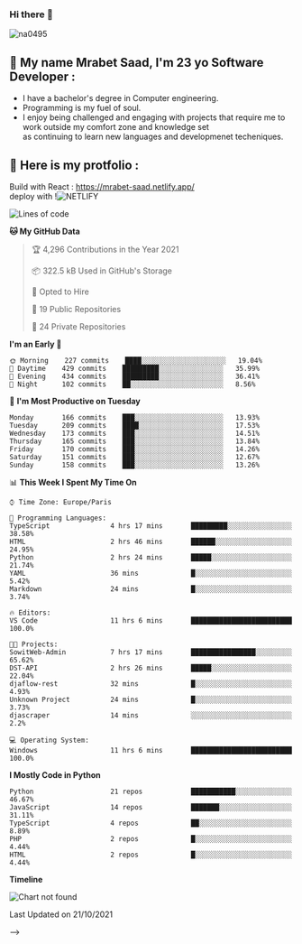 ### Hi there :wave: 

<p align="left"> <img src="https://komarev.com/ghpvc/?username=na0495&label=Profile%20views&color=0e75b6&style=flat" alt="na0495" /> </p>

## :boy: My name Mrabet Saad, I'm 23 yo Software Developer :
- I have a bachelor's degree in Computer engineering.
- Programming is my fuel of soul.
- I enjoy being challenged and engaging with projects that require me to work outside my comfort zone and knowledge set <br>
  as continuing to learn new languages and developmenet techeniques.


## :bookmark_tabs: Here is my protfolio :
Build with React :
https://mrabet-saad.netlify.app/
<br/>
deploy with !![NETLIFY](https://img.shields.io/badge/Netlify-00C7B7?style=flat-square&logo=netlify&logoColor=white)&nbsp;

 
<!--START_SECTION:waka-->
![Lines of code](https://img.shields.io/badge/From%20Hello%20World%20I%27ve%20Written-12.3%20million%20lines%20of%20code-blue)

**🐱 My GitHub Data** 

> 🏆 4,296 Contributions in the Year 2021
 > 
> 📦 322.5 kB Used in GitHub's Storage 
 > 
> 💼 Opted to Hire
 > 
> 📜 19 Public Repositories 
 > 
> 🔑 24 Private Repositories  
 > 
**I'm an Early 🐤** 

```text
🌞 Morning    227 commits    ████░░░░░░░░░░░░░░░░░░░░░   19.04% 
🌆 Daytime    429 commits    █████████░░░░░░░░░░░░░░░░   35.99% 
🌃 Evening    434 commits    █████████░░░░░░░░░░░░░░░░   36.41% 
🌙 Night      102 commits    ██░░░░░░░░░░░░░░░░░░░░░░░   8.56%

```
📅 **I'm Most Productive on Tuesday** 

```text
Monday       166 commits    ███░░░░░░░░░░░░░░░░░░░░░░   13.93% 
Tuesday      209 commits    ████░░░░░░░░░░░░░░░░░░░░░   17.53% 
Wednesday    173 commits    ███░░░░░░░░░░░░░░░░░░░░░░   14.51% 
Thursday     165 commits    ███░░░░░░░░░░░░░░░░░░░░░░   13.84% 
Friday       170 commits    ███░░░░░░░░░░░░░░░░░░░░░░   14.26% 
Saturday     151 commits    ███░░░░░░░░░░░░░░░░░░░░░░   12.67% 
Sunday       158 commits    ███░░░░░░░░░░░░░░░░░░░░░░   13.26%

```


📊 **This Week I Spent My Time On** 

```text
⌚︎ Time Zone: Europe/Paris

💬 Programming Languages: 
TypeScript               4 hrs 17 mins       █████████░░░░░░░░░░░░░░░░   38.58% 
HTML                     2 hrs 46 mins       ██████░░░░░░░░░░░░░░░░░░░   24.95% 
Python                   2 hrs 24 mins       █████░░░░░░░░░░░░░░░░░░░░   21.74% 
YAML                     36 mins             █░░░░░░░░░░░░░░░░░░░░░░░░   5.42% 
Markdown                 24 mins             █░░░░░░░░░░░░░░░░░░░░░░░░   3.74%

🔥 Editors: 
VS Code                  11 hrs 6 mins       █████████████████████████   100.0%

🐱‍💻 Projects: 
SowitWeb-Admin           7 hrs 17 mins       ████████████████░░░░░░░░░   65.62% 
DST-API                  2 hrs 26 mins       █████░░░░░░░░░░░░░░░░░░░░   22.04% 
djaflow-rest             32 mins             █░░░░░░░░░░░░░░░░░░░░░░░░   4.93% 
Unknown Project          24 mins             █░░░░░░░░░░░░░░░░░░░░░░░░   3.73% 
djascraper               14 mins             ░░░░░░░░░░░░░░░░░░░░░░░░░   2.2%

💻 Operating System: 
Windows                  11 hrs 6 mins       █████████████████████████   100.0%

```

**I Mostly Code in Python** 

```text
Python                   21 repos            ███████████░░░░░░░░░░░░░░   46.67% 
JavaScript               14 repos            ███████░░░░░░░░░░░░░░░░░░   31.11% 
TypeScript               4 repos             ██░░░░░░░░░░░░░░░░░░░░░░░   8.89% 
PHP                      2 repos             █░░░░░░░░░░░░░░░░░░░░░░░░   4.44% 
HTML                     2 repos             █░░░░░░░░░░░░░░░░░░░░░░░░   4.44%

```


**Timeline**

![Chart not found](https://raw.githubusercontent.com/na0495/na0495/main/charts/bar_graph.png) 


 Last Updated on 21/10/2021
<!--END_SECTION:waka-->

<!-- 
<img align="center" src="https://github-readme-stats.vercel.app/api?username=na0495&count_private=true&theme=react" alt="saad" />
<img align="center" src="https://github-readme-streak-stats.herokuapp.com/?user=na0495&" alt="saad" />

<hr>

##  &nbsp;Tech Stack :computer: Programming language :
i'm fluent fluent in programming  ![JavaScript](https://img.shields.io/badge/JavaScript-F7DF1E?style=flat-square&logo=javascript&logoColor=black)&nbsp; ![TypeScript](https://img.shields.io/badge/typescript-%23007ACC.svg?style=flat-square&logo=typescript&logoColor=white)&nbsp; and also ![Python](https://img.shields.io/badge/Python-3776AB?style=flat-square&logo=python&logoColor=white)&nbsp; with out forgiting the basic ![HTML](https://img.shields.io/badge/HTML5-E34F26?style=flat-square&logo=html5&logoColor=white)&nbsp; & ![CSS](https://img.shields.io/badge/CSS3-1572B6?style=flat-square&logo=css3&logoColor=white)&nbsp; , i also have a basic knowlege on others programing languages as ![Java](https://img.shields.io/badge/Java-ED8B00?style=flat-square&logo=java&logoColor=white)&nbsp; , ![C++](https://img.shields.io/badge/C%2B%2B-00599C?style=flat-square&logo=c%2B%2B&logoColor=white)&nbsp; , ![PHP](https://img.shields.io/badge/PHP-777BB4?style=flat-square&logo=php&logoColor=white)&nbsp; and ![C](https://img.shields.io/badge/C-00599C?style=flat-square&logo=c&logoColor=white)&nbsp;

<hr>

:cyclone: Framework & library :

I'm very familiar in devloping with ![Django](https://img.shields.io/badge/Django-092E20?style=flat-square&logo=django&logoColor=white)&nbsp; as backend framework, and also both javascript librarys ![React](https://img.shields.io/badge/React-20232A?style=flat-square&logo=react&logoColor=61DAFB)&nbsp; alongside ![Redux](https://img.shields.io/badge/Redux-593D88?style=flat-square&logo=redux&logoColor=white)&nbsp; and i got recently introduce into ![Angular](https://img.shields.io/badge/angular-%23DD0031.svg?style=flat-square&logo=angular&logoColor=white)&nbsp;, i aslo use to work with ![Laravel](https://img.shields.io/badge/Laravel-FF2D20?style=flat-square&logo=laravel&logoColor=white)&nbsp;
and ![BOOTSTRAP](https://img.shields.io/badge/Bootstrap-563D7C?style=flat-square&logo=bootstrap&logoColor=white)&nbsp;, i do some front-end design with ![Material-ui](https://img.shields.io/badge/Material--UI-0081CB?style=flat-square&logo=material-ui&logoColor=white)&nbsp; ![Chakra-ui](https://img.shields.io/badge/Chakra--UI-319795?style=flat-square&logo=chakra-ui&logoColor=white)&nbsp; and finaly i m used to work with ![Git](https://img.shields.io/badge/Git-F05032?style=flat-square&logo=git&logoColor=white)&nbsp;, ![NPM](https://img.shields.io/badge/npm-CB3837?style=flat-square&logo=npm&logoColor=white)&nbsp;, ![GitHub](https://img.shields.io/badge/github-%23121011.svg?style=flat-square&logo=github&logoColor=white) and ![POSTMAN](https://img.shields.io/badge/Postman-FF6C37?style=flat-square&logo=Postman&logoColor=white)&nbsp; 

<hr>

:floppy_disk: Database :

![POSTGRESQL](https://img.shields.io/badge/PostgreSQL-316192?style=flat-square&logo=postgresql&logoColor=white)&nbsp;
![Sqlite](https://img.shields.io/badge/SQLite-07405E?style=flat-square&logo=sqlite&logoColor=white)&nbsp;
![MYSQL](https://img.shields.io/badge/MySQL-00000F?style=flat-square&logo=mysql&logoColor=white)&nbsp;

## :bookmark_tabs: Here is my protfolio (Currently on build) :
Build with React :
https://na0495.netlify.app/
<br> -->
<!-- deploy with ! <br> -->
<!-- ![NETLIFY](https://img.shields.io/badge/Netlify-00C7B7?style=flat-square&logo=netlify&logoColor=white)&nbsp;


<details>
  <summary>:zap: :bar_chart: Some cool Stats :</summary>

  [![na0495's wakatime stats](https://github-readme-stats.vercel.app/api/wakatime?username=na0495&3&layout=compact)](https://github.com/na0495/github-readme-stats)

</details> --> -->
<!-- 
<p><img style="border: 1px solid #ddd; border-radius: 4px; padding: 5px; width: 150px; display: flex; align-item: center; height: 75px" align="center" src="https://github-readme-stats.vercel.app/api/wakatime?username=na0495&3&layout=compact" alt="saad" /></p> -->



<!-- #### Github Commit Stats :
![na0495's GitHub stats](https://github-readme-stats.vercel.app/api?username=na0495&show_icons=true&theme=radical&count_private=true) -->

<!-- ### 🤝🏻 &nbsp; My media 

![Discord](https://img.shields.io/badge/Discord-7289DA?style=for-the-badge&logo=discord&logoColor=white)&nbsp; : Egon#6993 -->
